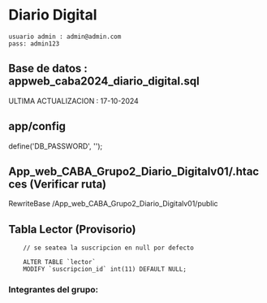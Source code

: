 # Diario Digital
    usuario admin : admin@admin.com
    pass: admin123

## Base de datos : appweb_caba2024_diario_digital.sql
ULTIMA ACTUALIZACION : 17-10-2024

## app/config 
define('DB_PASSWORD', '');

## App_web_CABA_Grupo2_Diario_Digitalv01/.htacces (Verificar ruta)
RewriteBase /App_web_CABA_Grupo2_Diario_Digitalv01/public

## Tabla Lector (Provisorio)
```
    // se seatea la suscripcion en null por defecto 

    ALTER TABLE `lector`
    MODIFY `suscripcion_id` int(11) DEFAULT NULL;
```

### Integrantes del grupo: